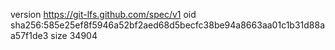 version https://git-lfs.github.com/spec/v1
oid sha256:585e25ef8f5946a52bf2aed68d5becfc38be94a8663aa01c1b31d88aa57f1de3
size 34904
